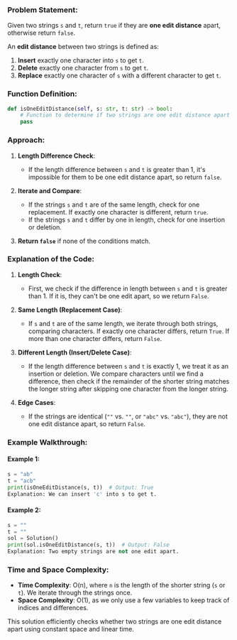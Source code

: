 ### Problem Statement:
Given two strings `s` and `t`, return `true` if they are **one edit distance** apart, otherwise return `false`.

An **edit distance** between two strings is defined as:
1. **Insert** exactly one character into `s` to get `t`.
2. **Delete** exactly one character from `s` to get `t`.
3. **Replace** exactly one character of `s` with a different character to get `t`.

### Function Definition:
```python
def isOneEditDistance(self, s: str, t: str) -> bool:
    # Function to determine if two strings are one edit distance apart
    pass
```

### Approach:
1. **Length Difference Check**:
   - If the length difference between `s` and `t` is greater than 1, it's impossible for them to be one edit distance apart, so return `false`.

2. **Iterate and Compare**:
   - If the strings `s` and `t` are of the same length, check for one replacement. If exactly one character is different, return `true`.
   - If the strings `s` and `t` differ by one in length, check for one insertion or deletion.

3. **Return `false`** if none of the conditions match.

### Explanation of the Code:
1. **Length Check**:
   - First, we check if the difference in length between `s` and `t` is greater than 1. If it is, they can't be one edit apart, so we return `False`.
   
2. **Same Length (Replacement Case)**:
   - If `s` and `t` are of the same length, we iterate through both strings, comparing characters. If exactly one character differs, return `True`. If more than one character differs, return `False`.

3. **Different Length (Insert/Delete Case)**:
   - If the length difference between `s` and `t` is exactly 1, we treat it as an insertion or deletion. We compare characters until we find a difference, then check if the remainder of the shorter string matches the longer string after skipping one character from the longer string.

4. **Edge Cases**:
   - If the strings are identical (`""` vs. `""`, or `"abc"` vs. `"abc"`), they are not one edit distance apart, so return `False`.

### Example Walkthrough:

#### Example 1:
```python
s = "ab"
t = "acb"
print(isOneEditDistance(s, t))  # Output: True
Explanation: We can insert 'c' into s to get t.
```

#### Example 2:
```python
s = ""
t = ""
sol = Solution()
print(sol.isOneEditDistance(s, t))  # Output: False
Explanation: Two empty strings are not one edit apart.
```

### Time and Space Complexity:
- **Time Complexity**: O(n), where `n` is the length of the shorter string (`s` or `t`). We iterate through the strings once.
- **Space Complexity**: O(1), as we only use a few variables to keep track of indices and differences.

This solution efficiently checks whether two strings are one edit distance apart using constant space and linear time.
